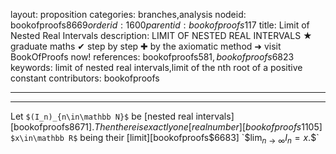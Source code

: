 layout: proposition
categories: branches,analysis
nodeid: bookofproofs$8669
orderid: 1600
parentid: bookofproofs$117
title: Limit of Nested Real Intervals
description: LIMIT OF NESTED REAL INTERVALS  ★ graduate maths ✔ step by step ✚ by the axiomatic method ➜ visit BookOfProofs now!
references: bookofproofs$581,bookofproofs$6823
keywords: limit of nested real intervals,limit of the nth root of a positive constant
contributors: bookofproofs

---


---

Let `$(I_n)_{n\in\mathbb N}$` be [nested real intervals][bookofproofs$8671]. Then there is exactly one [real number][bookofproofs$1105] `$x\in\mathbb R$` being their [limit][bookofproofs$6683] `$$\lim_{n\to\infty}I_{n}=x.$$`
